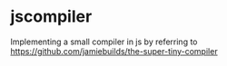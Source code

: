 # jscompiler
Implementing a small compiler in js by referring to https://github.com/jamiebuilds/the-super-tiny-compiler
